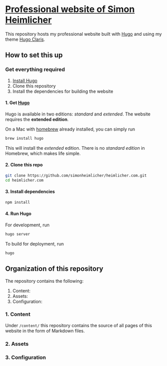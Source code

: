 # [Professional website of Simon Heimlicher](https://simon.heimlicher.com/about/)

This repository hosts my professional website built with [Hugo](https://gohugo.io/) and using my theme [Hugo Claris](https://github.com/hugo-claris/).

## How to set this up


### Get everything required

1. [Install Hugo](https://gohugo.io/overview/installing/)
2. Clone this repository
3. Install the dependencies for building the website

#### 1. Get [Hugo](https://gohugo.io/overview/installing/)

Hugo is available in two editions: *standard* and *extended*. The website requires the **extended edition**.

On a Mac with [homebrew](https://brew.sh/) already installed, you can simply run

```zsh
brew install hugo
```

This will install the *extended* edition. There is no *standard edition* in Homebrew, which makes life simple.

#### 2. Clone this repo

```zsh
git clone https://github.com/simonheimlicher/heimlicher.com.git
cd heimlicher.com
```

#### 3. Install dependencies

```zsh
npm install
```

#### 4. Run Hugo

For development, run

```zsh
hugo server
```

To build for deployment, run

```zsh
hugo
```

## Organization of this repository

The repository contains the following:

1. Content: 
2. Assets: 
3. Configuration: 

### 1. Content

Under `/content/` this repository contains the source of all pages of this website in the form of Markdown files.

### 2. Assets

### 3. Configuration
